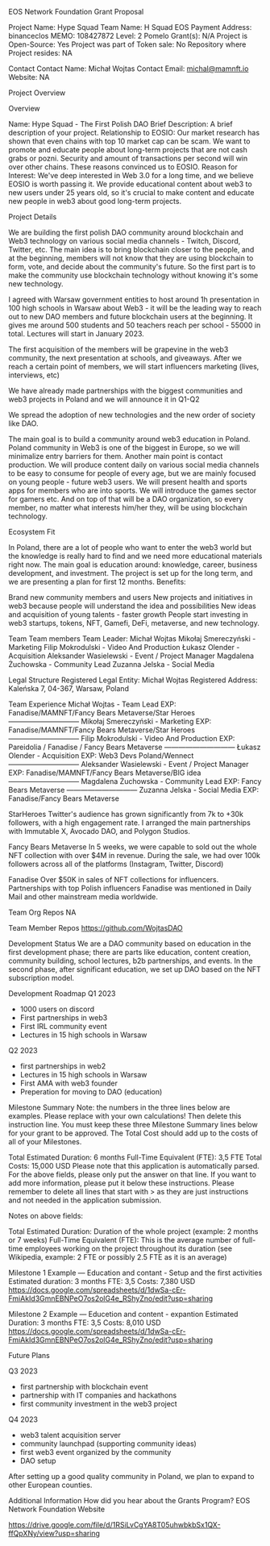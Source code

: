 EOS Network Foundation Grant Proposal

Project Name: Hype Squad
Team Name: H Squad
EOS Payment Address: binanceclos MEMO: 108427872
Level: 2
Pomelo Grant(s): N/A
Project is Open-Source: Yes
Project was part of Token sale: No
Repository where Project resides: NA

Contact
Contact Name: Michał Wojtas
Contact Email: michal@mamnft.io
Website: NA

Project Overview

Overview

Name: Hype Squad - The First Polish DAO
Brief Description: A brief description of your project.
Relationship to EOSIO: Our market research has shown that even chains with top 10 market cap can be scam. We want to promote and educate people about long-term projects that are not cash grabs or pozni. Security and amount of transactions per second will win over other chains. These reasons convinced us to EOSIO.
Reason for Interest: We've deep interested in Web 3.0 for a long time, and we believe EOSIO is worth passing it. We provide educational content about web3 to new users under 25 years old, so it's crucial to make content and educate new people in web3 about good long-term projects.


Project Details

We are building the first polish DAO community around blockchain and Web3 technology on various social media channels - Twitch, Discord, Twitter, etc. The main idea is to bring blockchain closer to the people, and at the beginning, members will not know that they are using blockchain to form, vote, and decide about the community's future. So the first part is to make the community use blockchain technology without knowing it's some new technology.

I agreed with Warsaw government entities to host around 1h presentation in 100 high schools in Warsaw about Web3 - it will be the leading way to reach out to new DAO members and future blockchain users at the beginning. It gives me around 500 students and 50 teachers reach per school - 55000 in total.
Lectures will start in January 2023.

The first acquisition of the members will be grapevine in the web3 community, the next presentation at schools, and giveaways. After we reach a certain point of members, we will start influencers marketing (lives, interviews, etc)

We have already made partnerships with the biggest communities and web3 projects in Poland and we will announce it in Q1-Q2

We spread the adoption of new technologies and the new order of society like DAO.

The main goal is to build a community around web3 education in Poland. Poland community in Web3 is one of the biggest in Europe, so we will minimalize entry barriers for them.
Another main point is contact production. We will produce content daily on various social media channels to be easy to consume for people of every age, but we are mainly focused on young people - future web3 users. We will present health and sports apps for members who are into sports. We will introduce the games sector for gamers etc. And on top of that will be a DAO organization, so every member, no matter what interests him/her they, will be using blockchain technology.


Ecosystem Fit

In Poland, there are a lot of people who want to enter the web3 world but the knowledge is really hard to find and we need more educational materials right now.
The main goal is education around: knowledge, career, business development, and investment. The project is set up for the long term, and we are presenting a plan for first 12 months.
Benefits:

Brand new community members and users
New projects and initiatives in web3 because people will understand the idea and possibilities
New ideas and acquisition of young talents - faster growth
People start investing in web3 startups, tokens, NFT, Gamefi, DeFi, metaverse, and new technology.


Team
Team members
Team Leader: Michał Wojtas
Mikołaj Smereczyński - Marketing
Filip Mokrodulski - Video And Production
Łukasz Olender - Acquisition
Aleksander Wasielewski - Event / Project Manager
Magdalena Żuchowska - Community Lead
Zuzanna Jelska - Social Media


Legal Structure
Registered Legal Entity: Michał Wojtas
Registered Address: Kaleńska 7, 04-367, Warsaw, Poland


Team Experience
Michał Wojtas - Team Lead
EXP: Fanadise/MAMNFT/Fancy Bears Metaverse/Star Heroes
——————————
Mikołaj Smereczyński - Marketing
EXP: Fanadise/MAMNFT/Fancy Bears Metaverse/Star Heroes
——————————
Filip Mokrodulski - Video And Production
EXP: Pareidolia / Fanadise / Fancy Bears Metaverse
——————————
Łukasz Olender - Acquisition
EXP: Web3 Devs Poland/Wennect
——————————
Aleksander Wasielewski - Event / Project Manager
EXP: Fanadise/MAMNFT/Fancy Bears Metaverse/BIG idea
——————————
Magdalena Żuchowska - Community Lead
EXP: Fancy Bears Metaverse
——————————
Zuzanna Jelska - Social Media
EXP: Fanadise/Fancy Bears Metaverse

StarHeroes
Twitter's audience has grown significantly from 7k to +30k followers, with a high engagement rate.
I arranged the main partnerships with Immutable X, Avocado DAO, and Polygon Studios.

Fancy Bears Metaverse
In 5 weeks, we were capable to sold out the whole NFT collection with over $4M in revenue. During the sale, we had over 100k followers across all of the platforms (Instagram, Twitter, Discord)

Fanadise
Over $50K in sales of NFT collections for influencers. Partnerships with top Polish influencers Fanadise was mentioned in Daily Mail and other mainstream media worldwide.

Team Org Repos
NA

Team Member Repos
https://github.com/WojtasDAO


Development Status
We are a DAO community based on education in the first development phase; there are parts like education, content creation, community building, school lectures, b2b partnerships, and events.
In the second phase, after significant education, we set up DAO based on the NFT subscription model.


Development Roadmap
Q1 2023
- 1000 users on discord
- First partnerships in web3 
- First IRL community event
- Lectures in 15 high schools in Warsaw

Q2 2023
- first partnerships in web2
- Lectures in 15 high schools in Warsaw
- First AMA with web3 founder
- Preperation for moving to DAO (education)


Milestone Summary
Note: the numbers in the three lines below are examples. Please replace with your own calculations! Then delete this instruction line. You must keep these three Milestone Summary lines below for your grant to be approved. The Total Cost should add up to the costs of all of your Milestones.

Total Estimated Duration: 6 months
Full-Time Equivalent (FTE): 3,5 FTE
Total Costs: 15,000 USD
Please note that this application is automatically parsed.
For the above fields, please only put the answer on that line. If you want to add more information, please put it below these instructions.
Please remember to delete all lines that start with > as they are just instructions and not needed in the application submission.

Notes on above fields:

Total Estimated Duration: Duration of the whole project (example: 2 months or 7 weeks)
Full-Time Equivalent (FTE): This is the average number of full-time employees working on the project throughout its duration (see Wikipedia, example: 2 FTE or possibly 2.5 FTE as it is an average)

Milestone 1 Example — Education and contant - Setup and the first activities
Estimated duration: 3 months
FTE: 3,5
Costs: 7,380 USD
https://docs.google.com/spreadsheets/d/1dwSa-cEr-FmiAkId3GmnEBNPeO7os2olG4e_RShyZno/edit?usp=sharing

Milestone 2 Example — Educetion and content - expantion
Estimated Duration: 3 months
FTE: 3,5
Costs: 8,010 USD
https://docs.google.com/spreadsheets/d/1dwSa-cEr-FmiAkId3GmnEBNPeO7os2olG4e_RShyZno/edit?usp=sharing


Future Plans

Q3 2023
- first partnership with blockchain event
- partnership with IT companies and hackathons
- first community investment in the web3 project

Q4 2023
- web3 talent acquisition server
- community launchpad (supporting community ideas)
- first web3 event organized by the community
- DAO setup

After setting up a good quality community in Poland, we plan to expand to other European counties.


Additional Information
How did you hear about the Grants Program? EOS Network Foundation Website 

https://drive.google.com/file/d/1RSiLvCgYA8T05uhwbkbSx1QX-ffQpXNy/view?usp=sharing
